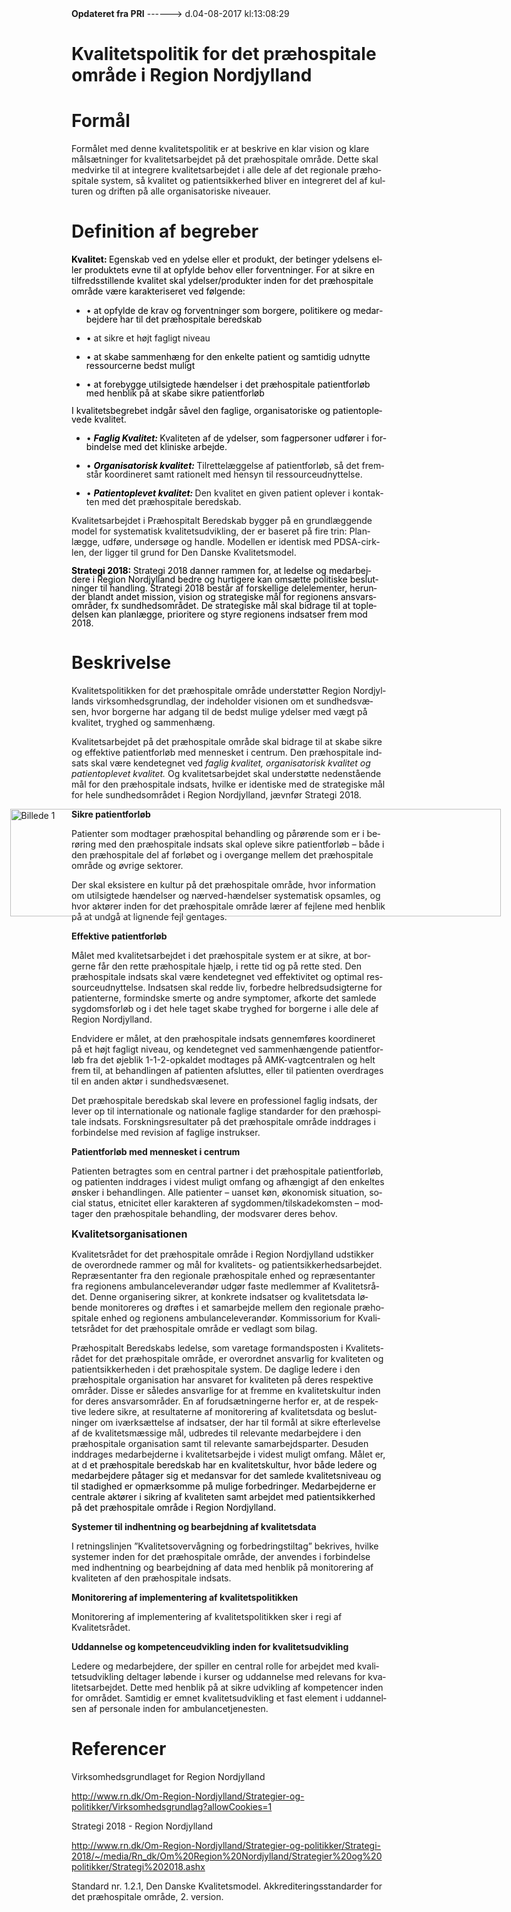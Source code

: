 <!--
.. title: kvalitetspolitik-for-det-praehospitale-omrade
.. slug: kvalitetspolitik-for-det-praehospitale-omrade
.. date: 2017-08-04 13:08:30 UTC+02:00
.. tags: 
.. category: 
.. link: 
.. description: 
.. type: text
.. hidetitle: True
-->

<div class="alert alert-success" role="alert"><b>Opdateret fra PRI</b>  ------>  d.04-08-2017  kl:13:08:29</div>

<div class="document" id="U3da162444fd44d8b9a006750d6d87109" lang="da-DK" xml:lang="da-DK" xmlns="http://www.w3.org/1999/xhtml">
 <h1 class="~clause~ Titeloverskrift">
  <span>
   Kvalitetspolitik for det præhospitale område i Region Nordjylland
  </span>
 </h1>
 <p class="~clause~ Brdtekst">
 </p>
 <h1 class="~clause~ Overskrift1" id="a_6bab91c9422f49039e7811b20ae66161">
  <span>
   Formål
  </span>
 </h1>
 <p class="~clause~ Brdtekst">
  <span>
   Formålet med denne kvalitetspolitik er at beskrive en klar vision og klare målsætninger for kvalitetsarbejdet på det præhospitale område. Dette skal medvirke til at integrere kvalitetsarbejdet i alle dele af det regionale præhospitale system, så kvalitet og patientsikkerhed bliver en integreret del af kulturen og driften på alle organisatoriske niveauer.
  </span>
 </p>
 <p class="~clause~ Brdtekst">
 </p>
 <h1 class="~clause~ Overskrift1" id="a_e6d0362b36af492f80ab6d033be3a99e">
  <span>
   Definition af begreber
  </span>
 </h1>
 <p class="~clause~ Normal">
  <span class="hnpara" style="font-weight: bold; color: #000;">
   Kvalitet:
  </span>
  <span class="hnpara" style="color: #000;">
   Egenskab ved en ydelse eller et produkt, der betinger ydelsens eller produktets evne til at opfylde behov eller forventninger. For at sikre en tilfredsstillende kvalitet skal ydelser/produkter inden for det præhospitale område være karakteriseret ved følgende:
  </span>
 </p>
 <p class="~clause~ Normal">
 </p>
 <ul class="list46">
  <li>
   <p class="~clause~ Normal level0" style="line-height: 100%;">
    <span class="item">
     •
    </span>
    <span class="hnlisttext" style="color: #000;">
     at opfylde de krav og forventninger som borgere, politikere og medarbejdere har til det præhospitale beredskab
    </span>
   </p>
  </li>
  <li>
   <p class="~clause~ Normal level0" style="line-height: 100%;">
    <span class="item">
     •
    </span>
    <span class="hnlisttext">
     at sikre et højt fagligt niveau
    </span>
   </p>
  </li>
  <li>
   <p class="~clause~ Normal level0" style="line-height: 100%;">
    <span class="item">
     •
    </span>
    <span class="hnlisttext" style="color: #000;">
     at skabe sammenhæng for den enkelte patient og samtidig udnytte ressourcerne bedst muligt
    </span>
   </p>
  </li>
  <li>
   <p class="~clause~ Normal level0" style="line-height: 100%;">
    <span class="item">
     •
    </span>
    <span class="hnlisttext" style="color: #000;">
     at forebygge utilsigtede hændelser i det præhospitale patientforløb med henblik på at skabe sikre patientforløb
    </span>
   </p>
  </li>
 </ul>
 <p class="~clause~ Normal" style="line-height: 100%;">
 </p>
 <p class="~clause~ Normal" style="line-height: 100%;">
  <span style="color: #000;">
   I kvalitetsbegrebet indgår såvel den faglige, organisatoriske og patientoplevede kvalitet.
  </span>
 </p>
 <p class="~clause~ Normal" style="line-height: 100%; margin-left: 36pt;">
 </p>
 <ul class="list46">
  <li>
   <p class="~clause~ Normal level0" style="line-height: 100%;">
    <span class="item">
     •
    </span>
    <span class="hnlisttext" style="font-weight: bold; font-style: italic; color: #000;">
     Faglig Kvalitet:
    </span>
    <span class="hnlisttext" style="color: #000;">
     Kvaliteten af de ydelser, som fagpersoner udfører i forbindelse med det kliniske arbejde.
    </span>
   </p>
  </li>
 </ul>
 <p class="~clause~ Normal" style="line-height: 100%; margin-left: 36pt;">
 </p>
 <ul class="list46">
  <li>
   <p class="~clause~ Normal level0" style="line-height: 100%;">
    <span class="item">
     •
    </span>
    <span class="hnlisttext" style="font-weight: bold; font-style: italic; color: #000;">
     Organisatorisk kvalitet:
    </span>
    <span>
     Tilrettelæggelse af patientforløb, så det fremstår koordineret samt rationelt med hensyn til ressourceudnyttelse.
    </span>
   </p>
  </li>
 </ul>
 <p class="~clause~ Normal" style="line-height: 100%;">
 </p>
 <ul class="list46">
  <li>
   <p class="~clause~ Normal level0" style="line-height: 100%;">
    <span class="item">
     •
    </span>
    <span class="hnlisttext" style="font-weight: bold; font-style: italic; color: #000;">
     Patientoplevet kvalitet:
    </span>
    <span>
     Den kvalitet en given patient oplever i kontakten med det præhospitale beredskab.
    </span>
   </p>
  </li>
 </ul>
 <p class="~clause~ Normal" style="line-height: 100%;">
 </p>
 <p class="~clause~ Brdtekst">
  <span>
   Kvalitetsarbejdet i Præhospitalt Beredskab bygger på en grundlæggende model for systematisk kvalitetsudvikling, der er baseret på fire trin: Planlægge, udføre, undersøge og handle. Modellen er identisk med PDSA-cirklen, der ligger til grund for Den Danske Kvalitetsmodel.
  </span>
 </p>
 <p class="~clause~ Normal" style="line-height: 100%;">
 </p>
 <p class="~clause~ Normal" style="line-height: 100%;">
  <span style="font-weight: bold; color: #000;">
   Strategi 2018:
  </span>
  <span style="color: #000;">
   Strategi 2018 danner rammen for, at ledelse og medarbejdere i Region Nordjylland bedre og hurtigere kan omsætte politiske beslutninger til handling. Strategi 2018 består af forskellige delelementer, herunder blandt andet mission, vision og strategiske mål for regionens ansvarsområder, fx sundhedsområdet. De strategiske mål skal bidrage til at topledelsen kan planlægge, prioritere og styre regionens indsatser frem mod 2018.
  </span>
 </p>
 <p class="~clause~ Normal" style="line-height: 100%;">
 </p>
 <p class="~clause~ Brdtekst">
 </p>
 <h1 class="~clause~ Overskrift1" id="a_6e9aebb5818547fb9f0dff4376f924b7">
  <span>
   Beskrivelse
  </span>
 </h1>
 <p class="~clause~ Normal">
  <span>
   Kvalitetspolitikken for det præhospitale område understøtter Region Nordjyllands virksomhedsgrundlag, der indeholder visionen om et sundhedsvæsen, hvor borgerne har adgang til de bedst mulige ydelser med vægt på kvalitet, tryghed og sammenhæng.
  </span>
 </p>
 <p class="~clause~ Normal">
 </p>
 <p class="~clause~ Normal">
  <span>
   Kvalitetsarbejdet på det præhospitale område skal bidrage til at skabe sikre og effektive patientforløb med mennesket i centrum. Den præhospitale indsats skal være kendetegnet ved
  </span>
  <span style="font-style: italic;">
   faglig kvalitet, organisatorisk kvalitet og patientoplevet kvalitet.
  </span>
  <span>
   Og kvalitetsarbejdet skal understøtte nedenstående mål for den præhospitale indsats, hvilke er identiske med de strategiske mål for hele sundhedsområdet i Region Nordjylland, jævnfør Strategi 2018.
  </span>
 </p>
 <p class="~clause~ Normal">
  <span style="padding-left: 0; padding-right: 0; padding-top: 0; padding-bottom: 0; width: 589.322834645669pt; height: 128.976377952756pt; display: block; position: absolute; left: auto; right: 33.55pt; z-index: 1;">
   <img alt="Billede 1" src="/assets/I9b2d49a675fb4e80b986538e06a1225f.png" style="width: 589.322834645669pt; height: 128.976377952756pt;"/>
  </span>
 </p>
 <p class="~clause~ Normal">
 </p>
 <p class="~clause~ Normal">
  <span class="tab">
  </span>
 </p>
 <p class="~clause~ Normal">
 </p>
 <p class="~clause~ Normal">
 </p>
 <p class="~clause~ Normal">
 </p>
 <p class="~clause~ Normal">
 </p>
 <p class="~clause~ Normal">
 </p>
 <p class="~clause~ Normal">
 </p>
 <p class="~clause~ Normal">
 </p>
 <p class="~clause~ Normal">
  <span style="font-weight: bold;">
   Sikre patientforløb
  </span>
 </p>
 <p class="~clause~ Normal">
  <span>
   Patienter som modtager præhospital behandling og pårørende som er i berøring med den præhospitale indsats skal opleve sikre patientforløb – både i den præhospitale del af
  </span>
  <a id="a_GoBack">
  </a>
  <span>
   forløbet og i overgange mellem det præhospitale område og øvrige sektorer.
  </span>
 </p>
 <p class="~clause~ Normal">
 </p>
 <p class="~clause~ Normal">
  <span>
   Der skal eksistere en kultur på det præhospitale område, hvor information om utilsigtede hændelser og nærved-hændelser systematisk opsamles, og hvor aktører inden for det præhospitale område lærer af fejlene med henblik på at undgå at lignende fejl gentages.
  </span>
 </p>
 <p class="~clause~ Normal">
 </p>
 <p class="~clause~ Normal">
  <span style="font-weight: bold;">
   Effektive patientforløb
  </span>
 </p>
 <p class="~clause~ Normal">
  <span>
   Målet med kvalitetsarbejdet i det præhospitale system er at sikre, at borgerne får den rette præhospitale hjælp, i rette tid og på rette sted. Den præhospitale indsats skal være kendetegnet ved effektivitet og optimal ressourceudnyttelse. Indsatsen skal redde liv, forbedre helbredsudsigterne for patienterne, formindske smerte og andre symptomer, afkorte det samlede sygdomsforløb og i det hele taget skabe tryghed for borgerne i alle dele af Region Nordjylland.
  </span>
 </p>
 <p class="~clause~ Normal">
 </p>
 <p class="~clause~ Normal">
  <span>
   Endvidere er målet, at den præhospitale indsats gennemføres koordineret på et højt fagligt niveau, og kendetegnet ved sammenhængende patientforløb fra det øjeblik 1-1-2-opkaldet modtages på AMK-vagtcentralen og helt frem til, at behandlingen af patienten afsluttes, eller til patienten overdrages til en anden aktør i sundhedsvæsenet.
  </span>
 </p>
 <p class="~clause~ Normal">
 </p>
 <p class="~clause~ Normal">
  <span>
   Det præhospitale beredskab skal levere en professionel faglig indsats, der lever op til internationale og nationale faglige standarder for den præhospitale indsats. Forskningsresultater på det præhospitale område inddrages i forbindelse med revision af faglige instrukser.
  </span>
 </p>
 <p class="~clause~ Normal">
 </p>
 <p class="~clause~ Normal">
  <span style="font-weight: bold;">
   Patientforløb med mennesket i centrum
  </span>
 </p>
 <p class="~clause~ Normal">
  <span>
   Patienten betragtes som en central partner i det præhospitale patientforløb, og patienten inddrages i videst muligt omfang og afhængigt af den enkeltes ønsker i behandlingen. Alle patienter – uanset køn, økonomisk situation, social status, etnicitet eller karakteren af sygdommen/tilskadekomsten – modtager den præhospitale behandling, der modsvarer deres behov.
  </span>
 </p>
 <p class="~clause~ Normal">
  <span>
  </span>
 </p>
 <p class="~clause~ Normal">
 </p>
 <p class="~clause~ Normal">
  <span style="font-weight: bold; font-size: 12pt;">
   Kvalitetsorganisationen
  </span>
 </p>
 <p class="~clause~ Normal">
  <span>
   Kvalitetsrådet for det præhospitale område i Region Nordjylland udstikker de overordnede rammer og mål for kvalitets- og patientsikkerhedsarbejdet. Repræsentanter fra den regionale præhospitale enhed og repræsentanter fra regionens ambulanceleverandør udgør faste medlemmer af Kvalitetsrådet. Denne organisering sikrer, at konkrete indsatser og kvalitetsdata løbende monitoreres og drøftes i et samarbejde mellem den regionale præhospitale enhed og regionens ambulanceleverandør. Kommissorium for Kvalitetsrådet for det præhospitale område er vedlagt som bilag.
  </span>
 </p>
 <p class="~clause~ Normal">
 </p>
 <p class="~clause~ Brdtekst">
  <span>
   Præhospitalt Beredskabs ledelse, som varetage formandsposten i Kvalitetsrådet for det præhospitale område, er overordnet ansvarlig for kvaliteten og patientsikkerheden i det præhospitale system. De daglige ledere i den præhospitale organisation har ansvaret for kvaliteten på deres respektive områder. Disse er således ansvarlige for at fremme en kvalitetskultur inden for deres ansvarsområder. En af forudsætningerne herfor er, at de respektive ledere sikre, at resultaterne af monitorering af kvalitetsdata og beslutninger om iværksættelse af indsatser, der har til formål at sikre efterlevelse af de kvalitetsmæssige mål, udbredes til relevante medarbejdere i den præhospitale organisation samt til relevante samarbejdsparter. Desuden inddrages medarbejderne i kvalitetsarbejde i videst muligt omfang. Målet er, at d
  </span>
  <span class="hnlisttext" style="color: #000;">
   et præhospitale beredskab har en kvalitetskultur, hvor både ledere og medarbejdere påtager sig et medansvar for det samlede kvalitetsniveau og til stadighed er opmærksomme på mulige forbedringer. Medarbejderne er centrale aktører i sikring af kvaliteten samt arbejdet med patientsikkerhed på det præhospitale område i Region Nordjylland.
  </span>
 </p>
 <p class="~clause~ Brdtekst">
 </p>
 <p class="~clause~ Normal">
  <span style="font-weight: bold;">
   Systemer til indhentning og bearbejdning af kvalitetsdata
  </span>
 </p>
 <p class="~clause~ Normal">
  <span>
   I retningslinjen ”Kvalitetsovervågning og forbedringstiltag” bekrives, hvilke systemer inden for det præhospitale område, der anvendes i forbindelse med indhentning og bearbejdning af data med henblik på monitorering af kvaliteten af den præhospitale indsats.
  </span>
 </p>
 <p class="~clause~ Brdtekst">
 </p>
 <p class="~clause~ Normal">
  <span style="font-weight: bold;">
   Monitorering af implementering af kvalitetspolitikken
  </span>
 </p>
 <p class="~clause~ Normal">
  <span>
   Monitorering af implementering af kvalitetspolitikken sker i regi af Kvalitetsrådet.
  </span>
 </p>
 <p class="~clause~ Normal">
 </p>
 <p class="~clause~ Normal">
  <span style="font-weight: bold;">
   Uddannelse og kompetenceudvikling inden for kvalitetsudvikling
  </span>
 </p>
 <p class="~clause~ Normal">
  <span>
   Ledere og medarbejdere, der spiller en central rolle for arbejdet med kvalitetsudvikling deltager løbende i kurser og uddannelse med relevans for kvalitetsarbejdet. Dette med henblik på at sikre udvikling af kompetencer inden for området. Samtidig er emnet kvalitetsudvikling et fast element i uddannelsen af personale inden for ambulancetjenesten.
  </span>
 </p>
 <p class="~clause~ Normal">
 </p>
 <p class="~clause~ Normal">
  <span>
  </span>
 </p>
 <h1 class="~clause~ Overskrift1" id="a_25bc57950d3040489e206bb811e71843">
  <span>
   Referencer
  </span>
 </h1>
 <p class="~clause~ Normal">
 </p>
 <p class="~clause~ Normal">
  <span>
   Virksomhedsgrundlaget for Region Nordjylland
  </span>
 </p>
 <p class="~clause~ Normal">
  <a href="http://www.rn.dk/Om-Region-Nordjylland/Strategier-og-politikker/Virksomhedsgrundlag?allowCookies=1">
   <span class="Hyperlink">
    http://www.rn.dk/Om-Region-Nordjylland/Strategier-og-politikker/Virksomhedsgrundlag?allowCookies=1
   </span>
  </a>
 </p>
 <p class="~clause~ Normal">
 </p>
 <p class="~clause~ Normal">
  <span>
   Strategi 2018 - Region Nordjylland
  </span>
 </p>
 <p class="~clause~ Normal">
  <a href="http://www.rn.dk/Om-Region-Nordjylland/Strategier-og-politikker/Strategi-2018/~/media/Rn_dk/Om Region Nordjylland/Strategier og politikker/Strategi 2018.ashx">
   <span class="Hyperlink">
    http://www.rn.dk/Om-Region-Nordjylland/Strategier-og-politikker/Strategi-2018/~/media/Rn_dk/Om%20Region%20Nordjylland/Strategier%20og%20politikker/Strategi%202018.ashx
   </span>
  </a>
 </p>
 <p class="~clause~ Normal">
 </p>
 <p class="~clause~ Brdtekst">
  <span>
   Standard nr. 1.2.1, Den Danske Kvalitetsmodel. Akkrediteringsstandarder for det præhospitale område, 2. version.
  </span>
 </p>
 <p class="~clause~ Normal">
 </p>
</div>
